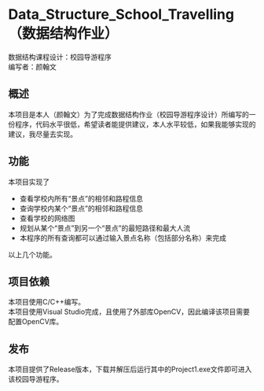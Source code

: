 # Data_Structure_School_Travelling（数据结构作业）
数据结构课程设计：校园导游程序  
编写者：颜翰文
## 概述
本项目是本人（颜翰文）为了完成数据结构作业（校园导游程序设计）所编写的一份程序，代码水平很低，希望读者能提供建议，本人水平较低，如果我能够实现的建议，我尽量去实现。  
## 功能
本项目实现了

- 查看学校内所有“景点”的相邻和路程信息
- 查询学校内某个“景点”的相邻和路程信息
- 查看学校的网络图
- 规划从某个“景点”到另一个“景点”的最短路径和最大人流
- 本程序的所有查询都可以通过输入景点名称（包括部分名称）来完成  

以上几个功能。
## 项目依赖
本项目使用C/C++编写。  
本项目使用Visual Studio完成，且使用了外部库OpenCV，因此编译该项目需要配置OpenCV库。
## 发布
本项目提供了Release版本，下载并解压后运行其中的Project1.exe文件即可进入该校园导游程序。
